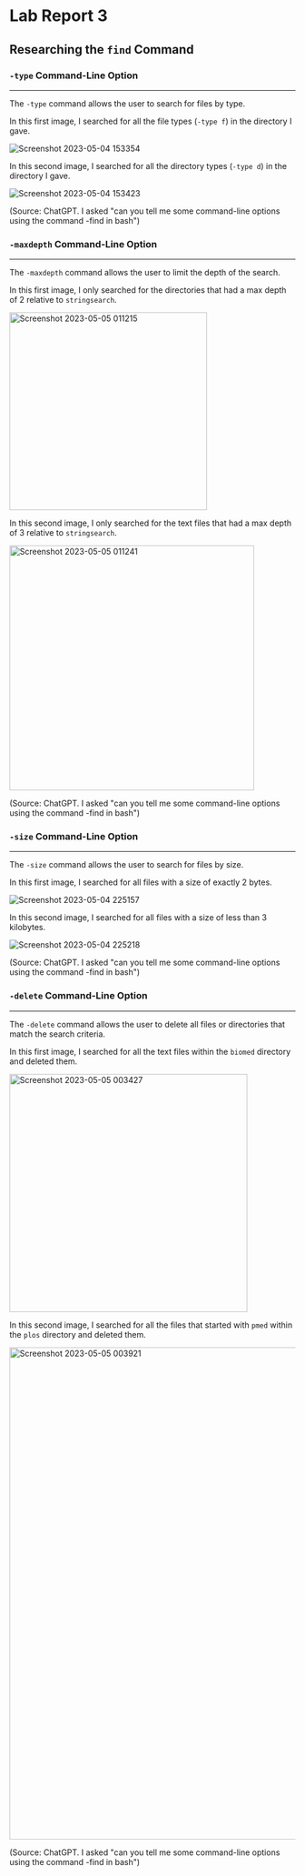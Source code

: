 # Lab Report 3

## Researching the `find` Command

###  `-type` Command-Line Option
---
The `-type` command allows the user to search for files by type.

In this first image, I searched for all the file types (`-type f`) in the directory I gave.

![Screenshot 2023-05-04 153354](https://user-images.githubusercontent.com/88350907/236343919-5749850e-1456-4bfc-885c-5fe00e9677cf.jpg)

In this second image, I searched for all the directory types (`-type d`) in the directory I gave.

![Screenshot 2023-05-04 153423](https://user-images.githubusercontent.com/88350907/236343931-fde871a1-fdad-44ed-8711-e38ae0860661.jpg)

(Source: ChatGPT. I asked "can you tell me some command-line options using the command -find in bash")


### `-maxdepth` Command-Line Option
---
The `-maxdepth` command allows the user to limit the depth of the search.

In this first image, I only searched for the directories that had a max depth of 2 relative to `stringsearch`.

<img width="348" alt="Screenshot 2023-05-05 011215" src="https://user-images.githubusercontent.com/88350907/236408386-e0f9329d-bbc0-453a-b436-2006e21ffa23.png">

In this second image, I only searched for the text files that had a max depth of 3 relative to `stringsearch`.

<img width="431" alt="Screenshot 2023-05-05 011241" src="https://user-images.githubusercontent.com/88350907/236408424-cf5dd454-9e1a-4f3d-a31a-515160a68241.png">

(Source: ChatGPT. I asked "can you tell me some command-line options using the command -find in bash") 


### `-size` Command-Line Option
---
The `-size` command allows the user to search for files by size.

In this first image, I searched for all files with a size of exactly 2 bytes. 

![Screenshot 2023-05-04 225157](https://user-images.githubusercontent.com/88350907/236385880-ee0d8dde-9d24-4a06-af5d-c04a725f850c.jpg)

In this second image, I searched for all files with a size of less than 3 kilobytes.

![Screenshot 2023-05-04 225218](https://user-images.githubusercontent.com/88350907/236385925-7f31786a-9c49-45d4-889b-8e9c119fa3d1.jpg)

(Source: ChatGPT. I asked "can you tell me some command-line options using the command -find in bash") 


### `-delete` Command-Line Option
---
The `-delete` command allows the user to delete all files or directories that match the search criteria.

In this first image, I searched for all the text files within the `biomed` directory and deleted them.

<img width="419" alt="Screenshot 2023-05-05 003427" src="https://user-images.githubusercontent.com/88350907/236401994-a6087b0e-91dd-4992-a5bd-b1fdfd26a117.png">

In this second image, I searched for all the files that started with `pmed` within the `plos` directory and deleted them.

<img width="866" alt="Screenshot 2023-05-05 003921" src="https://user-images.githubusercontent.com/88350907/236402053-fec07291-be04-4da0-961d-af57462a5c91.png">

(Source: ChatGPT. I asked "can you tell me some command-line options using the command -find in bash") 

